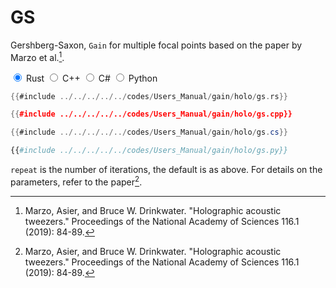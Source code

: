 # GS

Gershberg-Saxon, `Gain` for multiple focal points based on the paper by Marzo et al.[^marzo2019].

<div class="tabs">
<input id="rust_tab_api" type="radio" class="tab" name="tab_api" checked>
<label class="tab_item" n=4 for="rust_tab_api">Rust</label>
<input id="cpp_tab_api" type="radio" class="tab" name="tab_api">
<label class="tab_item" n=4 for="cpp_tab_api">C++</label>
<input id="cs_tab_api" type="radio" class="tab" name="tab_api">
<label class="tab_item" n=4 for="cs_tab_api">C#</label>
<input id="python_tab_api" type="radio" class="tab" name="tab_api">
<label class="tab_item" n=4 for="python_tab_api">Python</label>

```rust
{{#include ../../../../../codes/Users_Manual/gain/holo/gs.rs}}
```

```cpp
{{#include ../../../../../codes/Users_Manual/gain/holo/gs.cpp}}
```

```cs
{{#include ../../../../../codes/Users_Manual/gain/holo/gs.cs}}
```

```python
{{#include ../../../../../codes/Users_Manual/gain/holo/gs.py}}
```
</div>

`repeat` is the number of iterations, the default is as above.
For details on the parameters, refer to the paper[^marzo2019].

[^marzo2019]: Marzo, Asier, and Bruce W. Drinkwater. "Holographic acoustic tweezers." Proceedings of the National Academy of Sciences 116.1 (2019): 84-89.
